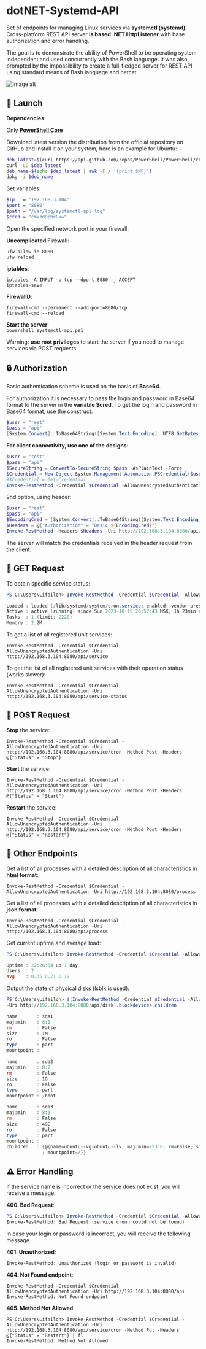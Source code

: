 # dotNET-Systemd-API

Set of endpoints for managing Linux services via **systemctl (systemd)**. Cross-platform REST API server **is based .NET HttpListener** with base authorization and error handling.

The goal is to demonstrate the ability of PowerShell to be operating system independent and used concurrently with the Bash language. It was also prompted by the impossibility to create a full-fledged server for REST API using standard means of Bash language and netcat.

![Image alt](https://github.com/Lifailon/dotNET-Systemd-API/blob/rsa/Example.gif)

## 🚀 Launch

**Dependencies**:

Only **[PowerShell Core](https://github.com/PowerShell/PowerShell)**

Download latest version the distribution from the official repository on GitHub and install it on your system, here is an example for Ubuntu:

```Bash
deb_latest=$(curl https://api.github.com/repos/PowerShell/PowerShell/releases/latest | grep -Eom 1 "https://.+.deb")
curl -LO $deb_latest
deb_name=$(echo $deb_latest | awk -F / '{print $NF}')
dpkg -i $deb_name
```

Set variables:
```Bash
$ip   = "192.168.3.104"
$port = "8080"
$path = "/var/log/systemctl-api.log"
$cred = "cmVzdDphcGk="
```

Open the specified network port in your firewall.

**Uncomplicated Firewall**:

```
ufw allow in 8080
ufw reload
```

**iptables**:

```
iptables -A INPUT -p tcp --dport 8080 -j ACCEPT
iptables-save
```

**FirewallD**:

```
firewall-cmd --permanent --add-port=8080/tcp
firewall-cmd --reload
```


**Start the server**: \
`powershell systemctl-api.ps1`

Warning: **use root privileges** to start the server if you need to manage services via POST requests.

## 🔒 Authorization

Basic authentication scheme is used on the basis of **Base64**.

For authorization it is necessary to pass the login and password in Base64 format to the server in the **variable $cred**. To get the login and password in Base64 format, use the construct:

```PowerShell
$user = "rest"
$pass = "api"
[System.Convert]::ToBase64String([System.Text.Encoding]::UTF8.GetBytes("${user}:${pass}"))
```

**For client connectivity, use one of the designs**:

```PowerShell
$user = "rest"
$pass = "api"
$SecureString = ConvertTo-SecureString $pass -AsPlainText -Force
$Credential = New-Object System.Management.Automation.PSCredential($user, $SecureString)
#$Credential = Get-Credential
Invoke-RestMethod -Credential $Credential -AllowUnencryptedAuthentication -Uri http://192.168.3.104:8080/api/service/cron
```

2nd option, using header:

```PowerShell
$user = "rest"
$pass = "api"
$EncodingCred = [System.Convert]::ToBase64String([System.Text.Encoding]::UTF8.GetBytes("${user}:${pass}"))
$Headers = @{"Authorization" = "Basic ${EncodingCred}"}
Invoke-RestMethod -Headers $Headers -Uri http://192.168.3.104:8080/api/service/cron
```

The server will match the credentials received in the header request from the client.

## 🎉 GET Request

To obtain specific service status:

```PowerShell
PS C:\Users\Lifailon> Invoke-RestMethod -Credential $Credential -AllowUnencryptedAuthentication -Uri http://192.168.3.104:8080/api/service/cron | Format-List                                       

Loaded : loaded (/lib/systemd/system/cron.service; enabled; vendor preset: enabled)
Active : active (running) since Sun 2023-10-15 20:57:43 MSK; 1h 23min ago
Tasks  : 1 (limit: 2220)
Memory : 2.2M
```

To get a list of all registered unit services:

`Invoke-RestMethod -Credential $Credential -AllowUnencryptedAuthentication -Uri http://192.168.3.104:8080/api/service`

To get the list of all registered unit services with their operation status (works slower):

`Invoke-RestMethod -Credential $Credential -AllowUnencryptedAuthentication -Uri http://192.168.3.104:8080/api/service-status`

## 🎊 POST Request

**Stop** the service:

`Invoke-RestMethod -Credential $Credential -AllowUnencryptedAuthentication -Uri http://192.168.3.104:8080/api/service/cron -Method Post -Headers @{"Status" = "Stop"}`

**Start** the service:

`Invoke-RestMethod -Credential $Credential -AllowUnencryptedAuthentication -Uri http://192.168.3.104:8080/api/service/cron -Method Post -Headers @{"Status" = "Start"}`

**Restart** the service:

`Invoke-RestMethod -Credential $Credential -AllowUnencryptedAuthentication -Uri http://192.168.3.104:8080/api/service/cron -Method Post -Headers @{"Status" = "Restart"}`

## 💎 Other Endpoints

Get a list of all processes with a detailed description of all characteristics in **html format**:

`Invoke-RestMethod -Credential $Credential -AllowUnencryptedAuthentication -Uri http://192.168.3.104:8080/process`

Get a list of all processes with a detailed description of all characteristics in **json format**:

`Invoke-RestMethod -Credential $Credential -AllowUnencryptedAuthentication -Uri http://192.168.3.104:8080/api/process`

Get current uptime and average load:

```PowerShell
PS C:\Users\Lifailon> Invoke-RestMethod -Credential $Credential -AllowUnencryptedAuthentication -Uri http://192.168.3.104:8080/api/uptime | Format-List

Uptime : 22:26:54 up 1 day
Users  : 2
avg    : 0.35 0.21 0.19
```

Output the state of physical disks (lsblk is used):

```PowerShell
PS C:\Users\Lifailon> $(Invoke-RestMethod -Credential $Credential -AllowUnencryptedAuthentication 
-Uri http://192.168.3.104:8080/api/disk).blockdevices.children

name       : sda1
maj:min    : 8:1
rm         : False
size       : 1M
ro         : False
type       : part
mountpoint : 

name       : sda2
maj:min    : 8:2
rm         : False
size       : 1G
ro         : False
type       : part
mountpoint : /boot

name       : sda3
maj:min    : 8:3
rm         : False
size       : 49G
ro         : False
type       : part
mountpoint : 
children   : {@{name=ubuntu--vg-ubuntu--lv; maj:min=253:0; rm=False; size=49G; ro=False; type=lvm 
             ; mountpoint=/}}
```

## ⚠️ Error Handling

If the service name is incorrect or the service does not exist, you will receive a message.

**400. Bad Request**:

```PowerShell
PS C:\Users\Lifailon> Invoke-RestMethod -Credential $Credential -AllowUnencryptedAuthentication -Uri http://192.168.3.104:8080/api/service/cronn
Invoke-RestMethod: Bad Request (service cronn could not be found)
```

In case your login or password is incorrect, you will receive the following message.

**401. Unauthorized**:

```PowerShell
Invoke-RestMethod: Unauthorized (login or password is invalid)
```

**404. Not Found endpoint**:

```
Invoke-RestMethod -Credential $Credential -AllowUnencryptedAuthentication -Uri http://192.168.3.104:8080/api
Invoke-RestMethod: Not Found endpoint
```

**405. Method Not Allowed**:

```
PS C:\Users\Lifailon> Invoke-RestMethod -Credential $Credential -AllowUnencryptedAuthentication -Uri http://192.168.3.104:8080/api/service/cron -Method Put -Headers @{"Status" = "Restart"} | fl   
Invoke-RestMethod: Method Not Allowed
```
